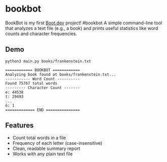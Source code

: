 # bookbot

BookBot is my first [Boot.dev](https://www.boot.dev) project! #bookbot
A simple command-line tool that analyzes a text file (e.g., a book) and prints useful statistics like word counts and character frequencies.

## Demo
```
python3 main.py books/frankenstein.txt 

============ BOOKBOT ============
Analyzing book found at books/frankenstein.txt...
----------- Word Count ----------
Found 75767 total words
--------- Character Count -------
e: 44538
t: 29493
...
ô: 1
============= END ===============
```
## Features
- Count total words in a file
- Frequency of each letter (case-insensitive)
- Clean, readable summary report
- Works with any plain text file
